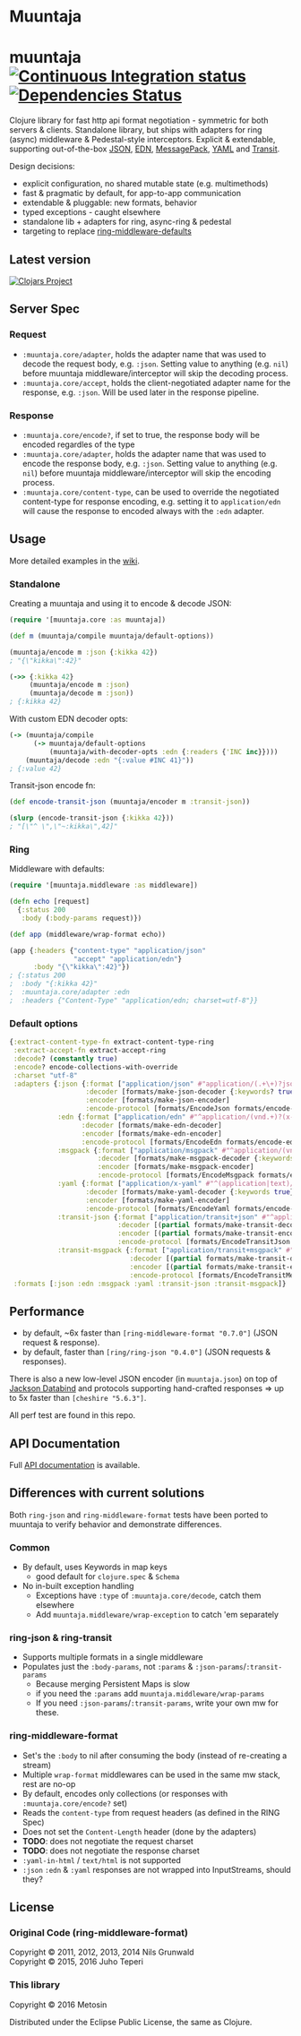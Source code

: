 # Muuntaja

# muuntaja [![Continuous Integration status](https://secure.travis-ci.org/metosin/muuntaja.png)](http://travis-ci.org/metosin/muuntaja) [![Dependencies Status](http://jarkeeper.com/metosin/muuntaja/status.svg)](http://jarkeeper.com/metosin/muuntaja)

Clojure library for fast http api format negotiation - symmetric for both servers & clients.
Standalone library, but ships with adapters for ring (async) middleware & Pedestal-style interceptors.
Explicit & extendable, supporting out-of-the-box [JSON](http://www.json.org/), [EDN](https://github.com/edn-format/edn),
[MessagePack](http://msgpack.org/), [YAML](http://yaml.org/) and [Transit](https://github.com/cognitect/transit-format).

Design decisions:

- explicit configuration, no shared mutable state (e.g. multimethods)
- fast & pragmatic by default, for app-to-app communication
- extendable & pluggable: new formats, behavior
- typed exceptions - caught elsewhere
- standalone lib + adapters for ring, async-ring & pedestal
- targeting to replace [ring-middleware-defaults](https://github.com/ngrunwald/ring-middleware-format)

## Latest version

[![Clojars Project](http://clojars.org/metosin/muuntaja/latest-version.svg)](http://clojars.org/metosin/muuntaja)

## Server Spec

### Request

* `:muuntaja.core/adapter`, holds the adapter name that was used to decode the request body, e.g. `:json`.
   Setting value to anything (e.g. `nil`) before muuntaja middleware/interceptor will skip the decoding process.
* `:muuntaja.core/accept`, holds the client-negotiated adapter name for the response, e.g. `:json`. Will be used
   later in the response pipeline.

### Response

* `:muuntaja.core/encode?`, if set to true, the response body will be encoded regardles of the type
* `:muuntaja.core/adapter`, holds the adapter name that was used to encode the response body, e.g. `:json`.
   Setting value to anything (e.g. `nil`) before muuntaja middleware/interceptor will skip the encoding process.
* `:muuntaja.core/content-type`, can be used to override the negotiated content-type for response encoding,
   e.g. setting it to `application/edn` will cause the response to encoded always with the `:edn` adapter.

## Usage

More detailed examples in the [wiki](https://github.com/metosin/muuntaja/wiki).

### Standalone

Creating a muuntaja and using it to encode & decode JSON:

```clj
(require '[muuntaja.core :as muuntaja])

(def m (muuntaja/compile muuntaja/default-options))

(muuntaja/encode m :json {:kikka 42})
; "{\"kikka\":42}"

(->> {:kikka 42}
     (muuntaja/encode m :json)
     (muuntaja/decode m :json))
; {:kikka 42}
```

With custom EDN decoder opts:

```clj
(-> (muuntaja/compile
      (-> muuntaja/default-options
          (muuntaja/with-decoder-opts :edn {:readers {'INC inc}})))
    (muuntaja/decode :edn "{:value #INC 41}"))
; {:value 42}    
```

Transit-json encode fn:

```clj
(def encode-transit-json (muuntaja/encoder m :transit-json))

(slurp (encode-transit-json {:kikka 42}))
; "[\"^ \",\"~:kikka\",42]"
```

### Ring

Middleware with defaults:

```clj
(require '[muuntaja.middleware :as middleware])

(defn echo [request]
  {:status 200
   :body (:body-params request)})

(def app (middleware/wrap-format echo))

(app {:headers {"content-type" "application/json"
                "accept" "application/edn"}
      :body "{\"kikka\":42}"})
; {:status 200
;  :body "{:kikka 42}"
;  :muuntaja.core/adapter :edn
;  :headers {"Content-Type" "application/edn; charset=utf-8"}}
```

### Default options

```clj
{:extract-content-type-fn extract-content-type-ring
 :extract-accept-fn extract-accept-ring
 :decode? (constantly true)
 :encode? encode-collections-with-override
 :charset "utf-8"
 :adapters {:json {:format ["application/json" #"application/(.+\+)?json"]
                   :decoder [formats/make-json-decoder {:keywords? true}]
                   :encoder [formats/make-json-encoder]
                   :encode-protocol [formats/EncodeJson formats/encode-json]}
            :edn {:format ["application/edn" #"^application/(vnd.+)?(x-)?(clojure|edn)"]
                  :decoder [formats/make-edn-decoder]
                  :encoder [formats/make-edn-encoder]
                  :encode-protocol [formats/EncodeEdn formats/encode-edn]}
            :msgpack {:format ["application/msgpack" #"^application/(vnd.+)?(x-)?msgpack"]
                      :decoder [formats/make-msgpack-decoder {:keywords? true}]
                      :encoder [formats/make-msgpack-encoder]
                      :encode-protocol [formats/EncodeMsgpack formats/encode-msgpack]}
            :yaml {:format ["application/x-yaml" #"^(application|text)/(vnd.+)?(x-)?yaml"]
                   :decoder [formats/make-yaml-decoder {:keywords true}]
                   :encoder [formats/make-yaml-encoder]
                   :encode-protocol [formats/EncodeYaml formats/encode-yaml]}
            :transit-json {:format ["application/transit+json" #"^application/(vnd.+)?(x-)?transit\+json"]
                           :decoder [(partial formats/make-transit-decoder :json)]
                           :encoder [(partial formats/make-transit-encoder :json)]
                           :encode-protocol [formats/EncodeTransitJson formats/encode-transit-json]}
            :transit-msgpack {:format ["application/transit+msgpack" #"^application/(vnd.+)?(x-)?transit\+msgpack"]
                              :decoder [(partial formats/make-transit-decoder :msgpack)]
                              :encoder [(partial formats/make-transit-encoder :msgpack)]
                              :encode-protocol [formats/EncodeTransitMessagePack formats/encode-transit-msgpack]}}
 :formats [:json :edn :msgpack :yaml :transit-json :transit-msgpack]}
 ```

## Performance

* by default, ~6x faster than `[ring-middleware-format "0.7.0"]` (JSON request & response).
* by default, faster than `[ring/ring-json "0.4.0"]` (JSON requests & responses).

There is also a new low-level JSON encoder (in `muuntaja.json`) on top of 
[Jackson Databind](https://github.com/FasterXML/jackson-databind) and protocols supporting
hand-crafted responses => up to 5x faster than `[cheshire "5.6.3"]`.

All perf test are found in this repo.

## API Documentation

Full [API documentation](http://metosin.github.com/muuntaja) is available.

## Differences with current solutions

Both `ring-json` and `ring-middleware-format` tests have been ported to muuntaja to
verify behavior and demonstrate differences. 

### Common

* By default, uses Keywords in map keys
  * good default for `clojure.spec` & `Schema`
* No in-built exception handling
  * Exceptions have `:type` of `:muuntaja.core/decode`, catch them elsewhere
  * Add `muuntaja.middleware/wrap-exception` to catch 'em separately

### ring-json & ring-transit

* Supports multiple formats in a single middleware
* Populates just the `:body-params`, not `:params` & `:json-params`/`:transit-params`
  * Because merging Persistent Maps is slow
  * if you need the `:params` add `muuntaja.middleware/wrap-params`
  * If you need `:json-params`/`:transit-params`, write your own mw for these.

### ring-middleware-format

* Set's the `:body` to nil after consuming the body (instead of re-creating a stream)
* Multiple `wrap-format` middlewares can be used in the same mw stack, rest are no-op
* By default, encodes only collections (or responses with `:muuntaja.core/encode?` set)
* Reads the `content-type` from request headers (as defined in the RING Spec)
* Does not set the `Content-Length` header (done by the adapters)
* **TODO**: does not negotiate the request charset
* **TODO**: does not negotiate the response charset
* `:yaml-in-html` / `text/html` is not supported
* `:json` `:edn` & `:yaml` responses are not wrapped into InputStreams, should they?

## License

### Original Code (ring-middleware-format)

Copyright &copy; 2011, 2012, 2013, 2014 Nils Grunwald<br>
Copyright &copy; 2015, 2016 Juho Teperi

### This library

Copyright &copy; 2016 Metosin

Distributed under the Eclipse Public License, the same as Clojure.
